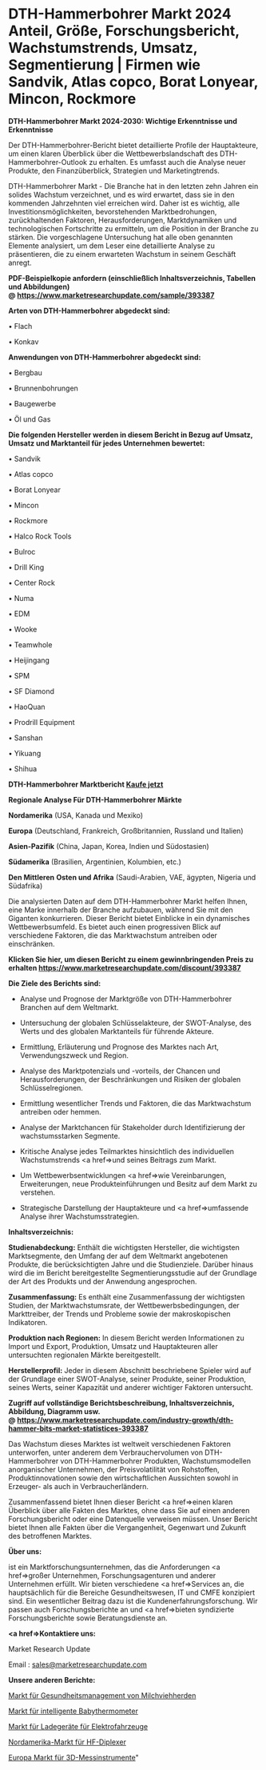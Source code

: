# DTH-Hammerbohrer Markt 2024 Anteil, Größe, Forschungsbericht, Wachstumstrends, Umsatz, Segmentierung | Firmen wie Sandvik, Atlas copco, Borat Lonyear, Mincon, Rockmore

<strong>DTH-Hammerbohrer Markt 2024-2030: Wichtige Erkenntnisse und Erkenntnisse</strong>

Der DTH-Hammerbohrer-Bericht bietet detaillierte Profile der Hauptakteure, um einen klaren Überblick über die Wettbewerbslandschaft des DTH-Hammerbohrer-Outlook zu erhalten. Es umfasst auch die Analyse neuer Produkte, den Finanzüberblick, Strategien und Marketingtrends.

DTH-Hammerbohrer Markt - Die Branche hat in den letzten zehn Jahren ein solides Wachstum verzeichnet, und es wird erwartet, dass sie in den kommenden Jahrzehnten viel erreichen wird. Daher ist es wichtig, alle Investitionsmöglichkeiten, bevorstehenden Marktbedrohungen, zurückhaltenden Faktoren, Herausforderungen, Marktdynamiken und technologischen Fortschritte zu ermitteln, um die Position in der Branche zu stärken. Die vorgeschlagene Untersuchung hat alle oben genannten Elemente analysiert, um dem Leser eine detaillierte Analyse zu präsentieren, die zu einem erwarteten Wachstum in seinem Geschäft anregt.

<strong><b>PDF-Beispielkopie anfordern (einschließlich Inhaltsverzeichnis, Tabellen und Abbildungen) @ </b></strong><strong><a href=https://www.marketresearchupdate.com/sample/393387><strong>https://www.marketresearchupdate.com/sample/393387</u></a></strong></strong>

<strong>Arten von DTH-Hammerbohrer abgedeckt sind:</strong>

• Flach

• Konkav

<strong>Anwendungen von DTH-Hammerbohrer abgedeckt sind:</strong>

• Bergbau

• Brunnenbohrungen

• Baugewerbe

• Öl und Gas

<strong>Die folgenden Hersteller werden in diesem Bericht in Bezug auf Umsatz, Umsatz und Marktanteil für jedes Unternehmen bewertet:</strong>

• Sandvik

• Atlas copco

• Borat Lonyear

• Mincon

• Rockmore

• Halco Rock Tools

• Bulroc

• Drill King

• Center Rock

• Numa

• EDM

• Wooke

• Teamwhole

• Heijingang

• SPM

• SF Diamond

• HaoQuan

• Prodrill Equipment

• Sanshan

• Yikuang

• Shihua

<strong>DTH-Hammerbohrer Marktbericht <a href=https://www.marketresearchupdate.com/buynow/393387>Kaufe jetzt</a></strong>

<strong>Regionale Analyse Für DTH-Hammerbohrer Märkte</strong>

<strong>Nordamerika</strong> (USA, Kanada und Mexiko)

<strong>Europa</strong> (Deutschland, Frankreich, Großbritannien, Russland und Italien)

<strong>Asien-Pazifik</strong> (China, Japan, Korea, Indien und Südostasien)

<strong>Südamerika</strong> (Brasilien, Argentinien, Kolumbien, etc.)

<strong>Den Mittleren</strong> <strong>Osten und Afrika</strong> (Saudi-Arabien, VAE, ägypten, Nigeria und Südafrika)

Die analysierten Daten auf dem DTH-Hammerbohrer Markt helfen Ihnen, eine Marke innerhalb der Branche aufzubauen, während Sie mit den Giganten konkurrieren. Dieser Bericht bietet Einblicke in ein dynamisches Wettbewerbsumfeld. Es bietet auch einen progressiven Blick auf verschiedene Faktoren, die das Marktwachstum antreiben oder einschränken.

<strong>Klicken Sie hier, um diesen Bericht zu einem gewinnbringenden Preis zu erhalten
</strong><strong><a href=https://www.marketresearchupdate.com/discount/393387>https://www.marketresearchupdate.com/discount/393387</b></u></strong></a>

<strong>Die Ziele des Berichts sind:</strong>

- Analyse und Prognose der Marktgröße von DTH-Hammerbohrer Branchen auf dem Weltmarkt.

- Untersuchung der globalen Schlüsselakteure, der SWOT-Analyse, des Werts und des globalen Marktanteils für führende Akteure.

- Ermittlung, Erläuterung und Prognose des Marktes nach Art, Verwendungszweck und Region.

- Analyse des Marktpotenzials und -vorteils, der Chancen und Herausforderungen, der Beschränkungen und Risiken der globalen Schlüsselregionen.

- Ermittlung wesentlicher Trends und Faktoren, die das Marktwachstum antreiben oder hemmen.

- Analyse der Marktchancen für Stakeholder durch Identifizierung der wachstumsstarken Segmente.

- Kritische Analyse jedes Teilmarktes hinsichtlich des individuellen Wachstumstrends <a href=>und</a> seines Beitrags zum Markt.

- Um Wettbewerbsentwicklungen <a href=>wie</a> Vereinbarungen, Erweiterungen, neue Produkteinführungen und Besitz auf dem Markt zu verstehen.

- Strategische Darstellung der Hauptakteure und <a href=>umfas</a>sende Analyse ihrer Wachstumsstrategien.

<strong>Inhaltsverzeichnis:</strong>

<strong>Studienabdeckung:</strong> Enthält die wichtigsten Hersteller, die wichtigsten Marktsegmente, den Umfang der auf dem Weltmarkt angebotenen Produkte, die berücksichtigten Jahre und die Studienziele. Darüber hinaus wird die im Bericht bereitgestellte Segmentierungsstudie auf der Grundlage der Art des Produkts und der Anwendung angesprochen.

<strong>Zusammenfassung:</strong> Es enthält eine Zusammenfassung der wichtigsten Studien, der Marktwachstumsrate, der Wettbewerbsbedingungen, der Markttreiber, der Trends und Probleme sowie der makroskopischen Indikatoren.

<strong>Produktion nach Regionen:</strong> In diesem Bericht werden Informationen zu Import und Export, Produktion, Umsatz und Hauptakteuren aller untersuchten regionalen Märkte bereitgestellt.

<strong>Herstellerprofil:</strong> Jeder in diesem Abschnitt beschriebene Spieler wird auf der Grundlage einer SWOT-Analyse, seiner Produkte, seiner Produktion, seines Werts, seiner Kapazität und anderer wichtiger Faktoren untersucht.

<strong><b>Zugriff auf vollständige Berichtsbeschreibung, Inhaltsverzeichnis, Abbildung, Diagramm usw. @ </b></strong><strong><a href=https://www.marketresearchupdate.com/industry-growth/dth-hammer-bits-market-statistices-393387>https://www.marketresearchupdate.com/industry-growth/dth-hammer-bits-market-statistices-393387</a></strong>

Das Wachstum dieses Marktes ist weltweit verschiedenen Faktoren unterworfen, unter anderem dem Verbrauchervolumen von DTH-Hammerbohrer von DTH-Hammerbohrer Produkten, Wachstumsmodellen anorganischer Unternehmen, der Preisvolatilität von Rohstoffen, Produktinnovationen sowie den wirtschaftlichen Aussichten sowohl in Erzeuger- als auch in Verbraucherländern.

Zusammenfassend bietet Ihnen dieser Bericht <a href=>einen</a> klaren Überblick über alle Fakten des Marktes, ohne dass Sie auf einen anderen Forschungsbericht oder eine Datenquelle verweisen müssen. Unser Bericht bietet Ihnen alle Fakten über die Vergangenheit, Gegenwart und Zukunft des betroffenen Marktes.

<strong>Über uns:</strong>

 ist ein Marktforschungsunternehmen, das die Anforderungen <a href=>großer</a> Unternehmen, Forschungsagenturen und anderer Unternehmen erfüllt. Wir bieten verschiedene <a href=>Services</a> an, die hauptsächlich für die Bereiche Gesundheitswesen, IT und CMFE konzipiert sind. Ein wesentlicher Beitrag dazu ist die Kundenerfahrungsforschung. Wir passen auch Forschungsberichte an und <a href=>bieten</a> syndizierte Forschungsberichte sowie Beratungsdienste an.

<strong><a href=>Kontaktiere uns:</a></strong>

Market Research Update

Email : sales@marketresearchupdate.com

<strong>Unsere anderen Berichte:</strong>

<a href=https://www.linkedin.com/pulse/dairy-herd-health-management-market>Markt für Gesundheitsmanagement von Milchviehherden</a>

<a href=https://www.linkedin.com/pulse/smart-baby-thermometers-market-research>Markt für intelligente Babythermometer</a>

<a href=https://www.linkedin.com/pulse/electric-vehicle-charger-market-size-trends-consumption>Markt für Ladegeräte für Elektrofahrzeuge</a>

<a href=https://www.linkedin.com/pulse/north-america-rf-diplexers-market-analysis-2023>Nordamerika-Markt für HF-Diplexer</a>

<a href=https://www.linkedin.com/pulse/europe-3d-metrology-instrument-market-2023-size-share>Europa Markt für 3D-Messinstrumente</a>"
